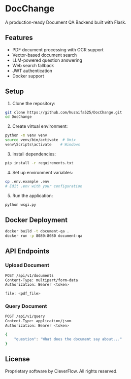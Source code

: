 # DocChange

A production-ready Document QA Backend built with Flask.

## Features
- PDF document processing with OCR support
- Vector-based document search
- LLM-powered question answering
- Web search fallback
- JWT authentication
- Docker support

## Setup

1. Clone the repository:
```bash
git clone https://github.com/huzaifa525/DocChange.git
cd DocChange
```

2. Create virtual environment:
```bash
python -m venv venv
source venv/bin/activate  # Unix
venv\Scripts\activate    # Windows
```

3. Install dependencies:
```bash
pip install -r requirements.txt
```

4. Set up environment variables:
```bash
cp .env.example .env
# Edit .env with your configuration
```

5. Run the application:
```bash
python wsgi.py
```

## Docker Deployment

```bash
docker build -t document-qa .
docker run -p 8080:8080 document-qa
```

## API Endpoints

### Upload Document
```bash
POST /api/v1/documents
Content-Type: multipart/form-data
Authorization: Bearer <token>

file: <pdf_file>
```

### Query Document
```bash
POST /api/v1/query
Content-Type: application/json
Authorization: Bearer <token>

{
    "question": "What does the document say about..."
}
```

## License
Proprietary software by CleverFlow. All rights reserved.